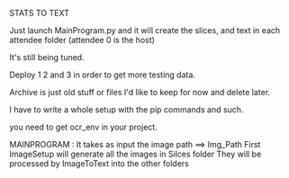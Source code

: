 STATS TO TEXT

Just launch MainProgram.py and it will create the slices, and text in each attendee folder (attendee 0 is the host)

It's still being tuned.

Deploy 1 2 and 3 in order to get more testing data.

Archive is just old stuff or files I'd like to keep for now and delete later.

I have to write a whole setup with the pip commands and such.

you need to get ocr_env in your project.

MAINPROGRAM :
It takes as input the image path ==> Img_Path
First ImageSetup will generate all the images in Silces folder
They will be processed by ImageToText into the other folders